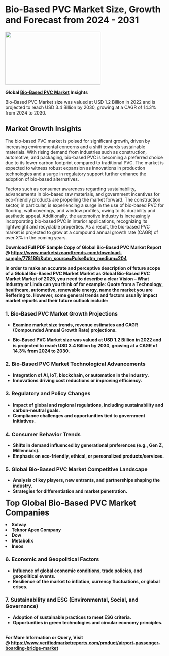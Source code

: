 <H1>Bio-Based PVC Market Size, Growth and Forecast from 2024 - 2031</H1><img class="aligncenter size-medium wp-image-584254" src="https://thirdeyenews.in/wp-content/uploads/2024/09/Global-Market-Research-300x168.jpeg" alt="" width="300" height="168" /><p><strong>Global&nbsp;<a href="https://www.marketsizeandtrends.com/download-sample/778186/&amp;utm_source=Pulse&amp;utm_medium=204">Bio-Based PVC Market</a> Insights</strong></p><p>Bio-Based PVC Market size was valued at USD 1.2 Billion in 2022 and is projected to reach USD 3.4 Billion by 2030, growing at a CAGR of 14.3% from 2024 to 2030.</p><p><h2>Market Growth Insights</h2> <p>The bio-based PVC market is poised for significant growth, driven by increasing environmental concerns and a shift towards sustainable materials. With rising demand from industries such as construction, automotive, and packaging, bio-based PVC is becoming a preferred choice due to its lower carbon footprint compared to traditional PVC. The market is expected to witness robust expansion as innovations in production technologies and a surge in regulatory support further enhance the adoption of bio-based alternatives.</p> <p><strong></strong></p> <p>Factors such as consumer awareness regarding sustainability, advancements in bio-based raw materials, and government incentives for eco-friendly products are propelling the market forward. The construction sector, in particular, is experiencing a surge in the use of bio-based PVC for flooring, wall coverings, and window profiles, owing to its durability and aesthetic appeal. Additionally, the automotive industry is increasingly incorporating bio-based PVC in interior applications, recognizing its lightweight and recyclable properties. As a result, the bio-based PVC market is projected to grow at a compound annual growth rate (CAGR) of over X% in the coming years.</p> <p><strong></p><p><span class=""><strong>Download Full PDF Sample Copy of Global Bio-Based PVC Market Report</strong> @ <a href="https://www.marketsizeandtrends.com/download-sample/778186/&amp;utm_source=Pulse&amp;utm_medium=204" target="_blank">https://www.marketsizeandtrends.com/download-sample/778186/&amp;utm_source=Pulse&amp;utm_medium=204</a></span></p><p>In order to make an accurate and perceptive description of future scope of a Global&nbsp;Bio-Based PVC Market Market as Global&nbsp;Bio-Based PVC Market Market of 2025, you need to describe a clear Vision &ndash; What Industry or Linda can you think of for example: Quote from a Technology, healthcare, automotive, renewable energy, name the market you are Reffering to. However, some general trends and factors usually impact market reports and their future outlook include:</p><h3>1.&nbsp;<strong>Bio-Based PVC Market Growth Projections</strong></h3><ul><li>Examine market size trends, revenue estimates and CAGR (Compounded Annual Growth Rate) projections.</li><li><p>Bio-Based PVC Market size was valued at USD 1.2 Billion in 2022 and is projected to reach USD 3.4 Billion by 2030, growing at a CAGR of 14.3% from 2024 to 2030.</p></li></ul><h3>2.&nbsp;<strong>Bio-Based PVC Market Technological Advancements</strong></h3><ul><li>Integration of AI, IoT, blockchain, or automation in the industry.</li><li>Innovations driving cost reductions or improving efficiency.</li></ul><h3>3.&nbsp;<strong>Regulatory and Policy Changes</strong></h3><ul><li>Impact of global and regional regulations, including sustainability and carbon-neutral goals.</li><li>Compliance challenges and opportunities tied to government initiatives.</li></ul><h3>4.&nbsp;<strong>Consumer Behavior Trends</strong></h3><ul><li>Shifts in demand influenced by generational preferences (e.g., Gen Z, Millennials).</li><li>Emphasis on eco-friendly, ethical, or personalized products/services.</li></ul><h3>5.&nbsp;<strong>Global Bio-Based PVC Market Competitive Landscape</strong></h3><ul><li>Analysis of key players, new entrants, and partnerships shaping the industry.</li><li>Strategies for differentiation and market penetration.</li></ul><p data-pm-slice="1 1 []"><span style="color: inherit; font-family: inherit; font-size: 25px;">Top Global Bio-Based PVC Market Companies</span></p><div class="" data-test-id=""><p><li>Solvay</li><li> Teknor Apex Company</li><li> Dow</li><li> Metabolix</li><li> Ineos</li></p></div><h3>6.&nbsp;<strong>Economic and Geopolitical Factors</strong></h3><ul><li>Influence of global economic conditions, trade policies, and geopolitical events.</li><li>Resilience of the market to inflation, currency fluctuations, or global crises.</li></ul><h3>7.&nbsp;<strong>Sustainability and ESG (Environmental, Social, and Governance)</strong></h3><ul><li>Adoption of sustainable practices to meet ESG criteria.</li><li>Opportunities in green technologies and circular economy principles.</li></ul><h2><strong style="font-size: 14px;">For More Information or Query, Visit @&nbsp;</strong><a style="background-color: #ffffff; font-size: 14px;" href="https://www.marketsizeandtrends.com/report/bio-based-pvc-market/" target="_blank">https://www.verifiedmarketreports.com/product/airport-passenger-boarding-bridge-market</a></h2>
